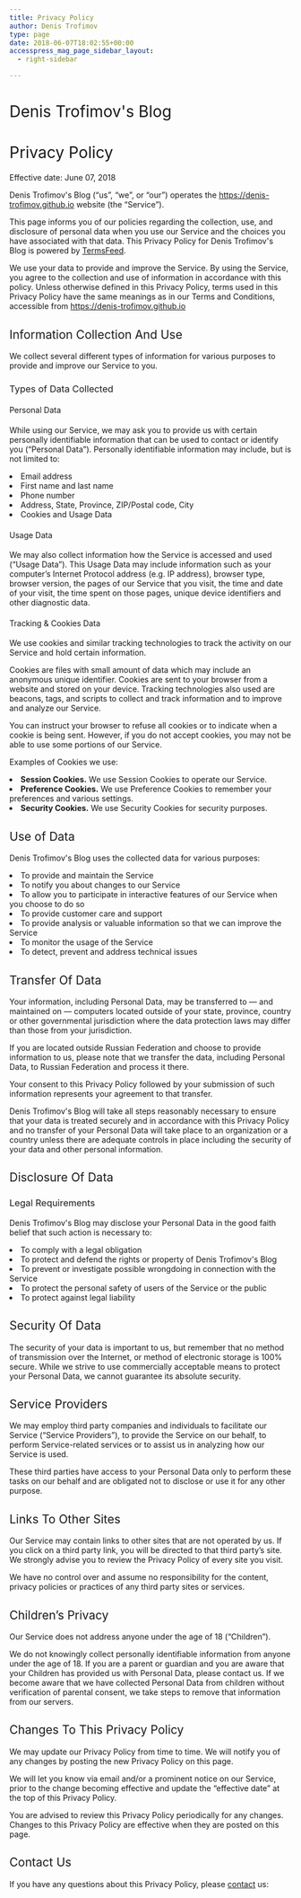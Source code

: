```yaml
---
title: Privacy Policy
author: Denis Trofimov
type: page
date: 2018-06-07T18:02:55+00:00
accesspress_mag_page_sidebar_layout:
  - right-sidebar

---
```

# <span style="font-weight: 400;">Denis Trofimov's Blog</span>

# <span style="font-weight: 400;">Privacy Policy</span>

<span style="font-weight: 400;">Effective date: June 07, 2018</span>

<span style="font-weight: 400;">Denis Trofimov's Blog (&#8220;us&#8221;, &#8220;we&#8221;, or &#8220;our&#8221;) operates the https://denis-trofimov.github.io website (the &#8220;Service&#8221;).</span>

<span style="font-weight: 400;">This page informs you of our policies regarding the collection, use, and disclosure of personal data when you use our Service and the choices you have associated with that data. This Privacy Policy for Denis Trofimov's Blog is powered by </span>[<span style="font-weight: 400;">TermsFeed</span>][1]<span style="font-weight: 400;">.</span>

<span style="font-weight: 400;">We use your data to provide and improve the Service. By using the Service, you agree to the collection and use of information in accordance with this policy. Unless otherwise defined in this Privacy Policy, terms used in this Privacy Policy have the same meanings as in our Terms and Conditions, accessible from https://denis-trofimov.github.io</span>

## <span style="font-weight: 400;">Information Collection And Use</span>

<span style="font-weight: 400;">We collect several different types of information for various purposes to provide and improve our Service to you.</span>

### <span style="font-weight: 400;">Types of Data Collected</span>

#### <span style="font-weight: 400;">Personal Data</span>

<span style="font-weight: 400;">While using our Service, we may ask you to provide us with certain personally identifiable information that can be used to contact or identify you (&#8220;Personal Data&#8221;). Personally identifiable information may include, but is not limited to:</span>

<li style="font-weight: 400;">
  <span style="font-weight: 400;">Email address</span>
</li>
<li style="font-weight: 400;">
  <span style="font-weight: 400;">First name and last name</span>
</li>
<li style="font-weight: 400;">
  <span style="font-weight: 400;">Phone number</span>
</li>
<li style="font-weight: 400;">
  <span style="font-weight: 400;">Address, State, Province, ZIP/Postal code, City</span>
</li>
<li style="font-weight: 400;">
  <span style="font-weight: 400;">Cookies and Usage Data</span>
</li>

#### <span style="font-weight: 400;">Usage Data</span>

<span style="font-weight: 400;">We may also collect information how the Service is accessed and used (&#8220;Usage Data&#8221;). This Usage Data may include information such as your computer&#8217;s Internet Protocol address (e.g. IP address), browser type, browser version, the pages of our Service that you visit, the time and date of your visit, the time spent on those pages, unique device identifiers and other diagnostic data.</span>

#### <span style="font-weight: 400;">Tracking & Cookies Data</span>

<span style="font-weight: 400;">We use cookies and similar tracking technologies to track the activity on our Service and hold certain information.</span>

<span style="font-weight: 400;">Cookies are files with small amount of data which may include an anonymous unique identifier. Cookies are sent to your browser from a website and stored on your device. Tracking technologies also used are beacons, tags, and scripts to collect and track information and to improve and analyze our Service.</span>

<span style="font-weight: 400;">You can instruct your browser to refuse all cookies or to indicate when a cookie is being sent. However, if you do not accept cookies, you may not be able to use some portions of our Service.</span>

<span style="font-weight: 400;">Examples of Cookies we use:</span>

<li style="font-weight: 400;">
  <b>Session Cookies.</b><span style="font-weight: 400;"> We use Session Cookies to operate our Service.</span>
</li>
<li style="font-weight: 400;">
  <b>Preference Cookies.</b><span style="font-weight: 400;"> We use Preference Cookies to remember your preferences and various settings.</span>
</li>
<li style="font-weight: 400;">
  <b>Security Cookies.</b><span style="font-weight: 400;"> We use Security Cookies for security purposes.</span>
</li>

## <span style="font-weight: 400;">Use of Data</span>

<span style="font-weight: 400;">Denis Trofimov's Blog uses the collected data for various purposes:</span>

<li style="font-weight: 400;">
  <span style="font-weight: 400;">To provide and maintain the Service</span>
</li>
<li style="font-weight: 400;">
  <span style="font-weight: 400;">To notify you about changes to our Service</span>
</li>
<li style="font-weight: 400;">
  <span style="font-weight: 400;">To allow you to participate in interactive features of our Service when you choose to do so</span>
</li>
<li style="font-weight: 400;">
  <span style="font-weight: 400;">To provide customer care and support</span>
</li>
<li style="font-weight: 400;">
  <span style="font-weight: 400;">To provide analysis or valuable information so that we can improve the Service</span>
</li>
<li style="font-weight: 400;">
  <span style="font-weight: 400;">To monitor the usage of the Service</span>
</li>
<li style="font-weight: 400;">
  <span style="font-weight: 400;">To detect, prevent and address technical issues</span>
</li>

## <span style="font-weight: 400;">Transfer Of Data</span>

<span style="font-weight: 400;">Your information, including Personal Data, may be transferred to — and maintained on — computers located outside of your state, province, country or other governmental jurisdiction where the data protection laws may differ than those from your jurisdiction.</span>

<span style="font-weight: 400;">If you are located outside Russian Federation and choose to provide information to us, please note that we transfer the data, including Personal Data, to Russian Federation and process it there.</span>

<span style="font-weight: 400;">Your consent to this Privacy Policy followed by your submission of such information represents your agreement to that transfer.</span>

<span style="font-weight: 400;">Denis Trofimov's Blog will take all steps reasonably necessary to ensure that your data is treated securely and in accordance with this Privacy Policy and no transfer of your Personal Data will take place to an organization or a country unless there are adequate controls in place including the security of your data and other personal information.</span>

## <span style="font-weight: 400;">Disclosure Of Data</span>

### <span style="font-weight: 400;">Legal Requirements</span>

<span style="font-weight: 400;">Denis Trofimov's Blog may disclose your Personal Data in the good faith belief that such action is necessary to:</span>

<li style="font-weight: 400;">
  <span style="font-weight: 400;">To comply with a legal obligation</span>
</li>
<li style="font-weight: 400;">
  <span style="font-weight: 400;">To protect and defend the rights or property of Denis Trofimov's Blog</span>
</li>
<li style="font-weight: 400;">
  <span style="font-weight: 400;">To prevent or investigate possible wrongdoing in connection with the Service</span>
</li>
<li style="font-weight: 400;">
  <span style="font-weight: 400;">To protect the personal safety of users of the Service or the public</span>
</li>
<li style="font-weight: 400;">
  <span style="font-weight: 400;">To protect against legal liability</span>
</li>

## <span style="font-weight: 400;">Security Of Data</span>

<span style="font-weight: 400;">The security of your data is important to us, but remember that no method of transmission over the Internet, or method of electronic storage is 100% secure. While we strive to use commercially acceptable means to protect your Personal Data, we cannot guarantee its absolute security.</span>

## <span style="font-weight: 400;">Service Providers</span>

<span style="font-weight: 400;">We may employ third party companies and individuals to facilitate our Service (&#8220;Service Providers&#8221;), to provide the Service on our behalf, to perform Service-related services or to assist us in analyzing how our Service is used.</span>

<span style="font-weight: 400;">These third parties have access to your Personal Data only to perform these tasks on our behalf and are obligated not to disclose or use it for any other purpose.</span>

## <span style="font-weight: 400;">Links To Other Sites</span>

<span style="font-weight: 400;">Our Service may contain links to other sites that are not operated by us. If you click on a third party link, you will be directed to that third party&#8217;s site. We strongly advise you to review the Privacy Policy of every site you visit.</span>

<span style="font-weight: 400;">We have no control over and assume no responsibility for the content, privacy policies or practices of any third party sites or services.</span>

## <span style="font-weight: 400;">Children&#8217;s Privacy</span>

<span style="font-weight: 400;">Our Service does not address anyone under the age of 18 (&#8220;Children&#8221;).</span>

<span style="font-weight: 400;">We do not knowingly collect personally identifiable information from anyone under the age of 18. If you are a parent or guardian and you are aware that your Children has provided us with Personal Data, please contact us. If we become aware that we have collected Personal Data from children without verification of parental consent, we take steps to remove that information from our servers.</span>

## <span style="font-weight: 400;">Changes To This Privacy Policy</span>

<span style="font-weight: 400;">We may update our Privacy Policy from time to time. We will notify you of any changes by posting the new Privacy Policy on this page.</span>

<span style="font-weight: 400;">We will let you know via email and/or a prominent notice on our Service, prior to the change becoming effective and update the &#8220;effective date&#8221; at the top of this Privacy Policy.</span>

<span style="font-weight: 400;">You are advised to review this Privacy Policy periodically for any changes. Changes to this Privacy Policy are effective when they are posted on this page.</span>

## <span style="font-weight: 400;">Contact Us</span>

<span style="font-weight: 400;">If you have any questions about this Privacy Policy, please [contact](/#contact) us:</span>

 [1]: https://termsfeed.com/